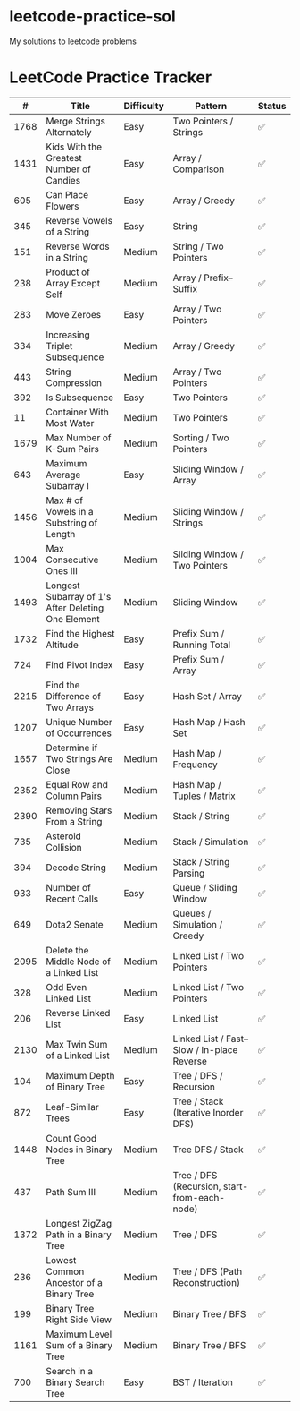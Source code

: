 # leetcode-practice-sol
My solutions to leetcode problems


# LeetCode Practice Tracker

| #    | Title                         | Difficulty | Pattern                | Status |
|------|-------------------------------|------------|------------------------|--------|
| 1768 | Merge Strings Alternately     | Easy       | Two Pointers / Strings | ✅     |
| 1431 | Kids With the Greatest Number of Candies | Easy | Array / Comparison     | ✅     |
| 605  | Can Place Flowers              | Easy       | Array / Greedy         | ✅     |
| 345  | Reverse Vowels of a String | Easy | String | ✅ |
| 151  | Reverse Words in a String | Medium | String / Two Pointers | ✅ |
| 238  | Product of Array Except Self | Medium     | Array / Prefix–Suffix  | ✅     |
| 283  | Move Zeroes                  | Easy       | Array / Two Pointers   | ✅     |
| 334  | Increasing Triplet Subsequence | Medium     | Array / Greedy    | ✅     |
| 443  | String Compression  | Medium     | Array / Two Pointers  | ✅     |
| 392 | Is Subsequence  | Easy       | Two Pointers   | ✅     |
| 11 | Container With Most Water | Medium | Two Pointers | ✅ |
| 1679 | Max Number of K-Sum Pairs | Medium | Sorting / Two Pointers | ✅ | 
| 643  | Maximum Average Subarray I  | Easy       | Sliding Window / Array  | ✅     |
| 1456 | Max # of Vowels in a Substring of Length | Medium | Sliding Window / Strings | ✅ |
| 1004 | Max Consecutive Ones III | Medium | Sliding Window / Two Pointers | ✅     |
| 1493 | Longest Subarray of 1's After Deleting One Element | Medium | Sliding Window  | ✅ |
| 1732 | Find the Highest Altitude | Easy | Prefix Sum / Running Total | ✅     |
| 724 | Find Pivot Index | Easy | Prefix Sum / Array | ✅ |
| 2215 | Find the Difference of Two Arrays | Easy | Hash Set / Array | ✅     |
| 1207 | Unique Number of Occurrences | Easy | Hash Map / Hash Set | ✅     |
| 1657 | Determine if Two Strings Are Close | Medium | Hash Map / Frequency | ✅   |
| 2352 | Equal Row and Column Pairs | Medium | Hash Map / Tuples / Matrix | ✅     |
| 2390 | Removing Stars From a String | Medium | Stack / String | ✅     |
| 735  | Asteroid Collision | Medium | Stack / Simulation | ✅     |
| 394 | Decode String | Medium     | Stack / String Parsing | ✅     |
| 933 | Number of Recent Calls   | Easy       | Queue / Sliding Window  | ✅     |
| 649 | Dota2 Senate | Medium     | Queues / Simulation / Greedy  | ✅  
| 2095 | Delete the Middle Node of a Linked List | Medium   | Linked List / Two Pointers | ✅     |
| 328 | Odd Even Linked List | Medium     | Linked List / Two Pointers     | ✅     |
| 206  | Reverse Linked List   | Easy       | Linked List    | ✅     |
| 2130 | Max Twin Sum of a Linked List | Medium | Linked List / Fast–Slow / In-place Reverse| ✅  |
| 104  | Maximum Depth of Binary Tree       | Easy       | Tree / DFS / Recursion | ✅     |
| 872  | Leaf-Similar Trees           | Easy       | Tree / Stack (Iterative Inorder DFS) | ✅     |
| 1448 | Count Good Nodes in Binary Tree | Medium | Tree DFS / Stack | ✅ |
| 437 | Path Sum III | Medium | Tree / DFS (Recursion, start-from-each-node) | ✅ |
| 1372 | Longest ZigZag Path in a Binary Tree | Medium | Tree / DFS | ✅ |
| 236 | Lowest Common Ancestor of a Binary Tree | Medium     | Tree / DFS (Path Reconstruction) | ✅     |
| 199  | Binary Tree Right Side View     | Medium     | Binary Tree / BFS      | ✅     |
| 1161 | Maximum Level Sum of a Binary Tree | Medium     | Binary Tree / BFS      | ✅     |
| 700 | Search in a Binary Search Tree | Easy       | BST / Iteration | ✅     |